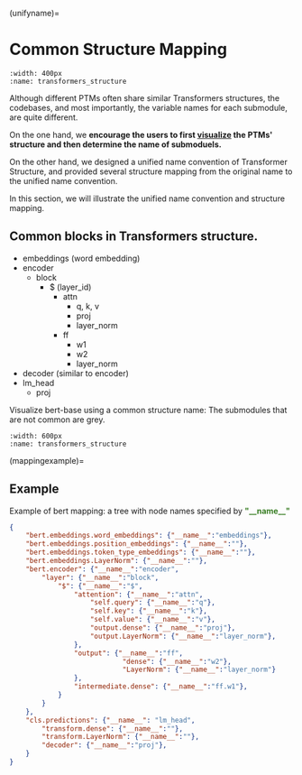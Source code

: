 (unifyname)=

# Common Structure Mapping

```{figure} ../imgs/transformers_structure.png
:width: 400px
:name: transformers_structure
```

Although different PTMs often share similar Transformers structures, the codebases, and most importantly, the variable names for each submodule, are quite different.



On the one hand, we **encourage the users to first [visualize](visualization) the PTMs' structure and then determine the name of submoduels.**

On the other hand, we designed a unified name convention of Transformer Structure, and provided several structure mapping from the original name to the unified name convention. 

In this section, we will illustrate the unified name convention and structure mapping.


## Common blocks in Transformers structure.


- embeddings (word embedding)
- encoder
  - block
    - $ (layer_id)
      - attn
        - q, k, v
        - proj
        - layer_norm
      - ff
        - w1
        - w2
        - layer_norm
- decoder (similar to encoder)
- lm_head
  - proj

Visualize bert-base using a common structure name: The submodules that are not common are grey.

```{figure} ../imgs/commonstructure_vis.png
:width: 600px
:name: transformers_structure
```

(mappingexample)=
## Example

Example of bert mapping: a tree with node names specified by <span style="font-weight:bold;color:rgb(55, 125, 34);" >"\_\_name\_\_"</span>
```json
{
    "bert.embeddings.word_embeddings": {"__name__":"embeddings"},
    "bert.embeddings.position_embeddings": {"__name__":""},
    "bert.embeddings.token_type_embeddings": {"__name__":""},
    "bert.embeddings.LayerNorm": {"__name__":""},
    "bert.encoder": {"__name__":"encoder",
        "layer": {"__name__":"block",
            "$": {"__name__":"$",
                "attention": {"__name__":"attn",
                    "self.query": {"__name__":"q"},
                    "self.key": {"__name__":"k"},
                    "self.value": {"__name__":"v"},
                    "output.dense": {"__name__":"proj"},
                    "output.LayerNorm": {"__name__":"layer_norm"},
                },
                "output": {"__name__":"ff",
                            "dense": {"__name__":"w2"},
                            "LayerNorm": {"__name__":"layer_norm"}
                },
                "intermediate.dense": {"__name__":"ff.w1"},
            }
        }
    },
    "cls.predictions": {"__name__": "lm_head",
        "transform.dense": {"__name__":""},
        "transform.LayerNorm": {"__name__":""},
        "decoder": {"__name__":"proj"},
    }
}
```

